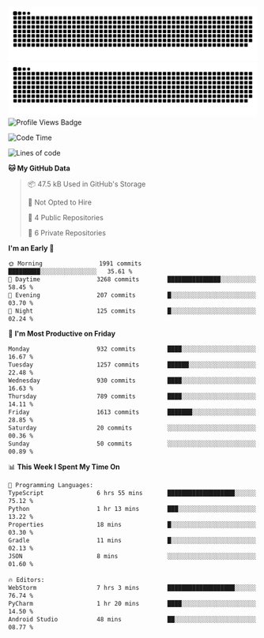 <img src="https://github.com/nielsbaggerman/nielsbaggerman/blob/output/github-contribution-grid-snake.svg#gh-light-mode-only" alt="GitHub Snake Light">
<img src="https://github.com/nielsbaggerman/nielsbaggerman/blob/output/github-contribution-grid-snake-dark.svg#gh-dark-mode-only" alt="GitHub Snake Dark">
<img src="https://komarev.com/ghpvc/?username=nielsbaggerman&amp;label=Profile+Views" alt="Profile Views Badge" />

<!--START_SECTION:waka-->
![Code Time](http://img.shields.io/badge/Code%20Time-2%2C240%20hrs%2045%20mins-blue)

![Lines of code](https://img.shields.io/badge/From%20Hello%20World%20I%27ve%20Written-7.7%20million%20lines%20of%20code-blue)

**🐱 My GitHub Data** 

> 📦 47.5 kB Used in GitHub's Storage 
 > 
> 🚫 Not Opted to Hire
 > 
> 📜 4 Public Repositories 
 > 
> 🔑 6 Private Repositories 
 > 
**I'm an Early 🐤** 

```text
🌞 Morning                1991 commits        █████████░░░░░░░░░░░░░░░░   35.61 % 
🌆 Daytime                3268 commits        ███████████████░░░░░░░░░░   58.45 % 
🌃 Evening                207 commits         █░░░░░░░░░░░░░░░░░░░░░░░░   03.70 % 
🌙 Night                  125 commits         █░░░░░░░░░░░░░░░░░░░░░░░░   02.24 % 
```
📅 **I'm Most Productive on Friday** 

```text
Monday                   932 commits         ████░░░░░░░░░░░░░░░░░░░░░   16.67 % 
Tuesday                  1257 commits        ██████░░░░░░░░░░░░░░░░░░░   22.48 % 
Wednesday                930 commits         ████░░░░░░░░░░░░░░░░░░░░░   16.63 % 
Thursday                 789 commits         ████░░░░░░░░░░░░░░░░░░░░░   14.11 % 
Friday                   1613 commits        ███████░░░░░░░░░░░░░░░░░░   28.85 % 
Saturday                 20 commits          ░░░░░░░░░░░░░░░░░░░░░░░░░   00.36 % 
Sunday                   50 commits          ░░░░░░░░░░░░░░░░░░░░░░░░░   00.89 % 
```


📊 **This Week I Spent My Time On** 

```text
💬 Programming Languages: 
TypeScript               6 hrs 55 mins       ███████████████████░░░░░░   75.12 % 
Python                   1 hr 13 mins        ███░░░░░░░░░░░░░░░░░░░░░░   13.22 % 
Properties               18 mins             █░░░░░░░░░░░░░░░░░░░░░░░░   03.30 % 
Gradle                   11 mins             █░░░░░░░░░░░░░░░░░░░░░░░░   02.13 % 
JSON                     8 mins              ░░░░░░░░░░░░░░░░░░░░░░░░░   01.60 % 

🔥 Editors: 
WebStorm                 7 hrs 3 mins        ███████████████████░░░░░░   76.74 % 
PyCharm                  1 hr 20 mins        ████░░░░░░░░░░░░░░░░░░░░░   14.50 % 
Android Studio           48 mins             ██░░░░░░░░░░░░░░░░░░░░░░░   08.77 % 
```


<!--END_SECTION:waka-->
